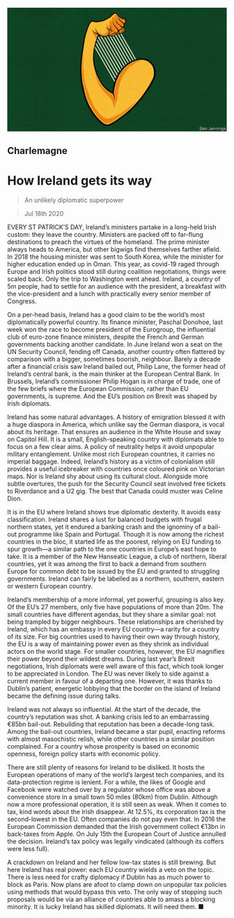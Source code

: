![](./images/20200718_EUD000_0.jpg)

## Charlemagne

# How Ireland gets its way

> An unlikely diplomatic superpower

> Jul 18th 2020

EVERY ST PATRICK’S DAY, Ireland’s ministers partake in a long-held Irish custom: they leave the country. Ministers are packed off to far-flung destinations to preach the virtues of the homeland. The prime minister always heads to America, but other bigwigs find themselves farther afield. In 2018 the housing minister was sent to South Korea, while the minister for higher education ended up in Oman. This year, as covid-19 raged through Europe and Irish politics stood still during coalition negotiations, things were scaled back. Only the trip to Washington went ahead. Ireland, a country of 5m people, had to settle for an audience with the president, a breakfast with the vice-president and a lunch with practically every senior member of Congress.

On a per-head basis, Ireland has a good claim to be the world’s most diplomatically powerful country. Its finance minister, Paschal Donohoe, last week won the race to become president of the Eurogroup, the influential club of euro-zone finance ministers, despite the French and German governments backing another candidate. In June Ireland won a seat on the UN Security Council, fending off Canada, another country often flattered by comparison with a bigger, sometimes boorish, neighbour. Barely a decade after a financial crisis saw Ireland bailed out, Philip Lane, the former head of Ireland’s central bank, is the main thinker at the European Central Bank. In Brussels, Ireland’s commissioner Philip Hogan is in charge of trade, one of the few briefs where the European Commission, rather than EU governments, is supreme. And the EU’s position on Brexit was shaped by Irish diplomats.

Ireland has some natural advantages. A history of emigration blessed it with a huge diaspora in America, which unlike say the German diaspora, is vocal about its heritage. That ensures an audience in the White House and sway on Capitol Hill. It is a small, English-speaking country with diplomats able to focus on a few clear aims. A policy of neutrality helps it avoid unpopular military entanglement. Unlike most rich European countries, it carries no imperial baggage. Indeed, Ireland’s history as a victim of colonialism still provides a useful icebreaker with countries once coloured pink on Victorian maps. Nor is Ireland shy about using its cultural clout. Alongside more subtle overtures, the push for the Security Council seat involved free tickets to Riverdance and a U2 gig. The best that Canada could muster was Celine Dion.

It is in the EU where Ireland shows true diplomatic dexterity. It avoids easy classification. Ireland shares a lust for balanced budgets with frugal northern states, yet it endured a banking crash and the ignominy of a bail-out programme like Spain and Portugal. Though it is now among the richest countries in the bloc, it started life as the poorest, relying on EU funding to spur growth—a similar path to the one countries in Europe’s east hope to take. It is a member of the New Hanseatic League, a club of northern, liberal countries, yet it was among the first to back a demand from southern Europe for common debt to be issued by the EU and granted to struggling governments. Ireland can fairly be labelled as a northern, southern, eastern or western European country.

Ireland’s membership of a more informal, yet powerful, grouping is also key. Of the EU’s 27 members, only five have populations of more than 20m. The small countries have different agendas, but they share a similar goal: not being trampled by bigger neighbours. These relationships are cherished by Ireland, which has an embassy in every EU country—a rarity for a country of its size. For big countries used to having their own way through history, the EU is a way of maintaining power even as they shrink as individual actors on the world stage. For smaller countries, however, the EU magnifies their power beyond their wildest dreams. During last year’s Brexit negotiations, Irish diplomats were well aware of this fact, which took longer to be appreciated in London. The EU was never likely to side against a current member in favour of a departing one. However, it was thanks to Dublin’s patient, energetic lobbying that the border on the island of Ireland became the defining issue during talks.

Ireland was not always so influential. At the start of the decade, the country’s reputation was shot. A banking crisis led to an embarrassing €85bn bail-out. Rebuilding that reputation has been a decade-long task. Among the bail-out countries, Ireland became a star pupil, enacting reforms with almost masochistic relish, while other countries in a similar position complained. For a country whose prosperity is based on economic openness, foreign policy starts with economic policy.

There are still plenty of reasons for Ireland to be disliked. It hosts the European operations of many of the world’s largest tech companies, and its data-protection regime is lenient. For a while, the likes of Google and Facebook were watched over by a regulator whose office was above a convenience store in a small town 50 miles (80km) from Dublin. Although now a more professional operation, it is still seen as weak. When it comes to tax, kind words about the Irish disappear. At 12.5%, its corporation tax is the second-lowest in the EU. Often companies do not pay even that. In 2016 the European Commission demanded that the Irish government collect €13bn in back-taxes from Apple. On July 15th the European Court of Justice annulled the decision. Ireland’s tax policy was legally vindicated (although its coffers were less full).

A crackdown on Ireland and her fellow low-tax states is still brewing. But here Ireland has real power: each EU country wields a veto on the topic. There is less need for crafty diplomacy if Dublin has as much power to block as Paris. Now plans are afoot to clamp down on unpopular tax policies using methods that would bypass this veto. The only way of stopping such proposals would be via an alliance of countries able to amass a blocking minority. It is lucky Ireland has skilled diplomats. It will need them. ■